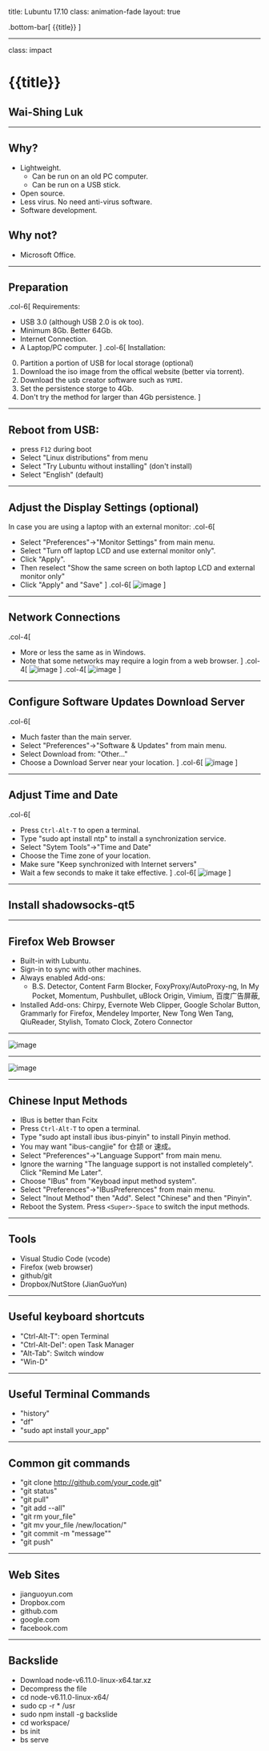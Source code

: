 title: Lubuntu 17.10
class: animation-fade
layout: true

<!-- This slide will serve as the base layout for all your slides -->
.bottom-bar[
  {{title}}
]

---

class: impact

# {{title}}
## Wai-Shing Luk

---

## Why?

- Lightweight. 
    - Can be run on an old PC computer.
    - Can be run on a USB stick.
- Open source.
- Less virus. No need anti-virus software.
- Software development.

## Why not?

- Microsoft Office.

---

## Preparation

.col-6[
Requirements:
- USB 3.0 (although USB 2.0 is ok too).
- Minimum 8Gb. Better 64Gb.
- Internet Connection.
- A Laptop/PC computer.
]
.col-6[
Installation:
0. Partition a portion of USB for local storage (optional)
1. Download the iso image from the offical website (better via torrent).
2. Download the usb creator software such as `YUMI`.
3. Set the persistence storge to 4Gb.
4. Don't try the method for larger than 4Gb persistence.
]
---

## Reboot from USB:
    
- press `F12` during boot
- Select "Linux distributions" from menu
- Select "Try Lubuntu without installing" (don't install)
- Select "English" (default)

---

## Adjust the Display Settings (optional)

In case you are using a laptop with an external monitor:
.col-6[
- Select "Preferences"->"Monitor Settings" from main menu.
- Select "Turn off laptop LCD and use external monitor only".
- Click "Apply".
- Then reselect "Show the same screen on both laptop LCD and external monitor only"
- Click "Apply" and "Save"
]
.col-6[
![image](lubuntu.pics/2017-11-22-220903_694x316_scrot.png)
]

---

## Network Connections

.col-4[
- More or less the same as in Windows.
- Note that some networks may require a login from a web browser.
]
.col-4[
![image](lubuntu.pics/2017-11-23-202805_571x482_scrot.png)
]
.col-4[
![image](lubuntu.pics/2017-11-22-221121_490x611_scrot.png)
]

---

## Configure Software Updates Download Server

.col-6[
- Much faster than the main server.
- Select "Preferences"->"Software & Updates" from main menu.
- Select Download from: "Other..."
- Choose a Download Server near your location.
]
.col-6[
![image](lubuntu.pics/2017-11-22-141638_504x353_scrot.png)
]

---

## Adjust Time and Date

.col-6[
- Press `Ctrl-Alt-T` to open a terminal.
- Type "sudo apt install ntp" to install a synchronization service.
- Select "Sytem Tools"->"Time and Date"
- Choose the Time zone of your location.
- Make sure "Keep synchronized with Internet servers"
- Wait a few seconds to make it take effective.
]
.col-6[
![image](lubuntu.pics/2017-11-22-222241_422x154_scrot.png)
]

---

## Install shadowsocks-qt5

---

## Firefox Web Browser

- Built-in with Lubuntu.
- Sign-in to sync with other machines.
- Always enabled Add-ons: 
  - B.S. Detector, Content Farm Blocker, FoxyProxy/AutoProxy-ng, In My Pocket, Momentum, Pushbullet, uBlock Origin, Vimium, 百度广告屏蔽, 
- Installed Add-ons: Chirpy, Evernote Web Clipper, Google Scholar Button, Grammarly for Firefox, Mendeley Importer, New Tong Wen Tang, QiuReader, Stylish, Tomato Clock, Zotero Connector

---

![image](lubuntu.pics/2017-11-22-222716_1282x840_scrot.png)

---

![image](lubuntu.pics/2017-11-22-224504_1282x840_scrot.png)

---

## Chinese Input Methods

- IBus is better than Fcitx
- Press `Ctrl-Alt-T` to open a terminal.
- Type "sudo apt install ibus ibus-pinyin" to install Pinyin method.
- You may want "ibus-cangjie" for 仓颉 or 速成。
- Select "Preferences"->"Language Support" from main menu.
- Ignore the warning "The language support is not installed completely". Click "Remind Me Later".
- Choose "IBus" from "Keyboad input method system".
- Select "Preferences"->"IBusPreferences" from main menu.
- Select "Inout Method" then "Add". Select "Chinese" and then "Pinyin".
- Reboot the System. Press `<Super>-Space` to switch the input methods.

---

## Tools

- Visual Studio Code (vcode)
- Firefox (web browser)
- github/git
- Dropbox/NutStore (JianGuoYun)

---

## Useful keyboard shortcuts

- "Ctrl-Alt-T": open Terminal
- "Ctrl-Alt-Del": open Task Manager
- "Alt-Tab": Switch window
- "Win-D"

---

## Useful Terminal Commands

- "history"
- "df"
- "sudo apt install your_app"

---

## Common git commands

- "git clone http://github.com/your_code.git"
- "git status"
- "git pull"
- "git add --all"
- "git rm your_file"
- "git mv your_file /new/location/"
- "git commit -m "message""
- "git push"

---

## Web Sites

- jianguoyun.com
- Dropbox.com
- github.com
- google.com
- facebook.com

---

## Backslide

- Download node-v6.11.0-linux-x64.tar.xz
- Decompress the file
- cd node-v6.11.0-linux-x64/
- sudo cp -r * /usr
- sudo npm install -g backslide
- cd workspace/
- bs init
- bs serve
